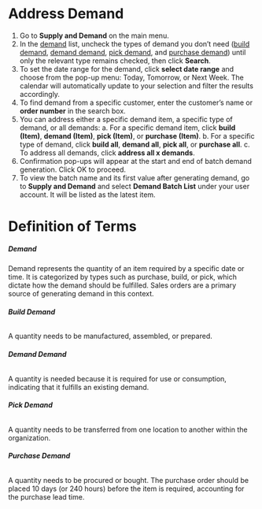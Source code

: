 # Address Demand

1. Go to **Supply and Demand** on the main menu.
2. In the [demand](#demand) list, uncheck the types of demand you don’t need ([build demand](#build-demand), [demand demand](#demand-demand), [pick demand](#pick-demand), and [purchase demand](#purchase-demand)) until only the relevant type remains checked, then click **Search**. 
3. To set the date range for the demand, click **select date range** and choose from the pop-up menu: Today, Tomorrow, or Next Week. The calendar will automatically update to your selection and filter the results accordingly.
4. To find demand from a specific customer, enter the customer’s name or **order number** in the search box.
5. You can address either a specific demand item, a specific type of demand, or all demands:
	a. For a specific demand item, click **build (Item)**, **demand (Item)**, **pick (Item)**, or **purchase (Item)**.
	b. For a specific type of demand, click **build all**, **demand all**, **pick all**, or **purchase all**.
	c. To address all demands, click **address all x demands**.
6. Confirmation pop-ups will appear at the start and end of batch demand generation. Click OK to proceed.
7. To view the batch name and its first value after generating demand, go to **Supply and Demand** and select **Demand Batch List** under your user account. It will be listed as the latest item.

# Definition of Terms

##### Demand
Demand represents the quantity of an item required by a specific date or time. It is categorized by types such as purchase, build, or pick, which dictate how the demand should be fulfilled. Sales orders are a primary source of generating demand in this context.

###### **Build Demand**  
A quantity needs to be manufactured, assembled, or prepared.
###### **Demand Demand**  
A quantity is needed because it is required for use or consumption, indicating that it fulfills an existing demand.
###### **Pick Demand**  
A quantity needs to be transferred from one location to another within the organization.
###### **Purchase Demand**  
A quantity needs to be procured or bought. The purchase order should be placed 10 days (or 240 hours) before the item is required, accounting for the purchase lead time.


